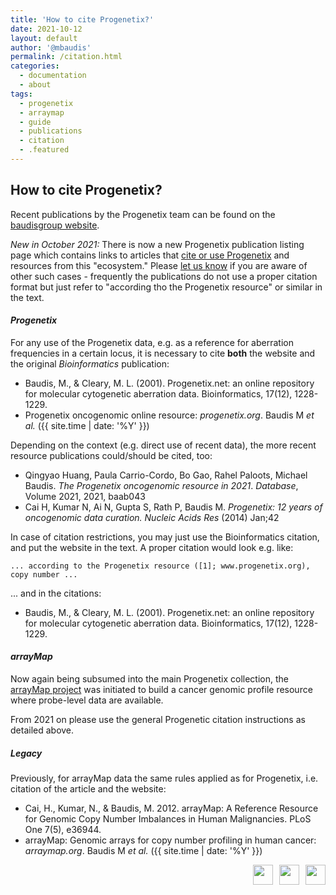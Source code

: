 ```yaml
---
title: 'How to cite Progenetix?'
date: 2021-10-12
layout: default
author: '@mbaudis'
permalink: /citation.html
categories:
  - documentation
  - about
tags:
  - progenetix
  - arraymap
  - guide
  - publications
  - citation
  - .featured
---
```


## How to cite Progenetix?

Recent publications by the Progenetix team can be found on the [baudisgroup website](http://info.baudisgroup.org/categories/publications.html).

*New in October 2021:* There is now a new Progenetix publication listing page which contains links to articles
that [cite or use Progenetix](https://progenetix.org/publications/progenetixuse/) and
resources from this "ecosystem." Please [let us know](mailto:contact@progenetix.org)
if you are aware of other such cases - frequently the publications do not use
a proper citation format but just refer to "according tho the Progenetix resource"
or similar in the text.

#### _Progenetix_

For any use of the Progenetix data, e.g. as a reference for aberration frequencies in a certain locus, it is necessary to cite __both__ the website and the original _Bioinformatics_ publication:

* Baudis, M., & Cleary, M. L. (2001). Progenetix.net: an online repository for molecular cytogenetic aberration data. Bioinformatics, 17(12), 1228-1229.
* Progenetix oncogenomic online resource: _progenetix.org_. Baudis M _et al._ ({{ site.time | date: '%Y' }})

Depending on the context (e.g. direct use of recent data), the more recent resource publications could/should be cited, too:

* Qingyao Huang, Paula Carrio-Cordo, Bo Gao, Rahel Paloots, Michael Baudis. *The Progenetix oncogenomic resource in 2021*. _Database_, Volume 2021, 2021, baab043
* Cai H, Kumar N, Ai N, Gupta S, Rath P, Baudis M. *Progenetix: 12 years of oncogenomic data curation.* _Nucleic Acids Res_ (2014) Jan;42

In case of citation restrictions, you may just use the Bioinformatics citation, and put the website in the text. A proper citation would look e.g. like:

```
... according to the Progenetix resource ([1]; www.progenetix.org), copy number ...
```

... and in the citations:

* Baudis, M., & Cleary, M. L. (2001). Progenetix.net: an online repository for molecular cytogenetic aberration data. Bioinformatics, 17(12), 1228-1229.


#### _arrayMap_

Now again being subsumed into the main Progenetix collection, the [arrayMap project](https://github.com/progenetix/progenetix.github.io/edit/master/pages/_doc/progenetix-citation.md) was initiated to build a cancer genomic profile resource where probe-level data are available.

From 2021 on please use the general Progenetic citation instructions as detailed above.

##### Legacy

Previously, for arrayMap data the same rules applied as for Progenetix, i.e. citation of the article and the website:

* Cai, H., Kumar, N., & Baudis, M. 2012. arrayMap: A Reference Resource for Genomic Copy Number Imbalances in Human Malignancies. PLoS One 7(5), e36944.
* arrayMap: Genomic arrays for copy number profiling in human cancer: _arraymap.org_. Baudis M _et al._ ({{ site.time | date: '%Y' }})


<div style="float: right;">

<a href="https://europepmc.org/search?query=Progenetix" taget="_BLANK">
<img class="textButton" style="width: 32px; height: auto; padding: 0px; margin-left: 10px; float: right;" src="http://progenetix.org/p/EuropePMC_64x64.png" />
</a>


<a href="https://scholar.google.com/scholar?hl=en&num=50&as_sdt=0%2C5&as_ylo=2001&q=%2BProgenetix+cancer+-progenetic" taget="_BLANK">
<img class="textButton" style="width: 32px; height: auto; padding: 0px; margin-left: 10px; float: right;" src="http://progenetix.org/p/gscholar_64x64.png" />
</a>


<a href="https://ncbi.nlm.nih.gov/pubmed/?term=Progenetix+NOT+progenetic" taget="_BLANK">
<img class="textButton" style="width: 32px; height: auto; padding: 0px; margin-left: 10px; float: right;" src="http://progenetix.org/p/pubmed_logo_64x64.png" />
</a>

</div>
